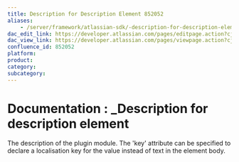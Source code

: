 ```yaml
---
title: Description for Description Element 852052
aliases:
    - /server/framework/atlassian-sdk/-description-for-description-element-852052.html
dac_edit_link: https://developer.atlassian.com/pages/editpage.action?cjm=wozere&pageId=852052
dac_view_link: https://developer.atlassian.com/pages/viewpage.action?cjm=wozere&pageId=852052
confluence_id: 852052
platform:
product:
category:
subcategory:
---
```

# Documentation : \_Description for description element

The description of the plugin module. The 'key' attribute can be specified to declare a localisation key for the value instead of text in the element body.





















































































































































































































































